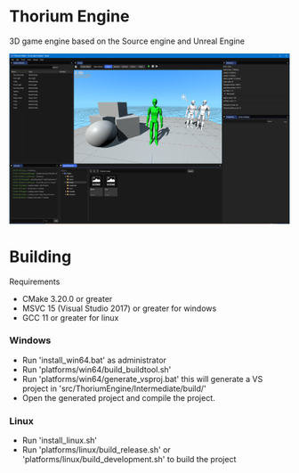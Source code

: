 # Thorium Engine
3D game engine based on the Source engine and Unreal Engine

![preview Image](preview.png)

# Building
Requirements
- CMake 3.20.0 or greater
- MSVC 15 (Visual Studio 2017) or greater for windows
- GCC 11 or greater for linux

### Windows
- Run 'install_win64.bat' as administrator
- Run 'platforms/win64/build_buildtool.sh'
- Run 'platforms/win64/generate_vsproj.bat' this will generate a VS project in 'src/ThoriumEngine/Intermediate/build/'
- Open the generated project and compile the project.

### Linux
- Run 'install_linux.sh'
- Run 'platforms/linux/build_release.sh' or 'platforms/linux/build_development.sh' to build the project
